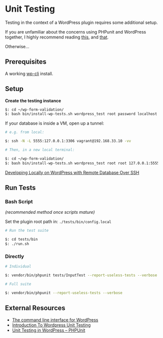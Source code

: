 # Unit Testing

Testing in the context of a WordPress plugin requires some additional setup.

If you are unfamiliar about the concerns using PHPunit and WordPress together, I highly recommend reading [this](https://carlalexander.ca/introduction-wordpress-unit-testing/), and [that](https://neliosoftware.com/blog/introduction-to-unit-testing-in-wordpress-phpunit/).

Otherwise...
## Prerequisites

A working [wp-cli](http://wp-cli.org/#installing) install.

## Setup

**Create the testing instance**

```sh
$: cd ~/wp-form-validation/
$: bash bin/install-wp-tests.sh wordpress_test root password localhost latest
```

If your database is inside a VM, open up a tunnel:
```sh
# e.g. from local:

$: ssh -N -L 5555:127.0.0.1:3306 vagrant@192.168.33.10 -vv
```

```sh
# Then, in a new local terminal:

$: cd ~/wp-form-validation/
$: bash bin/install-wp-tests.sh wordpress_test root root 127.0.0.1:5555 latest true
```

[Developing Locally on WordPress with Remote Database Over SSH](https://technosailor.com/2013/03/15/tutorial-developing-locally-on-wordpress-with-remote-database-over-ssh/)


## Run Tests

### Bash Script
*(recommended method once scripts mature)*

Set the plugin root path in:
`./tests/bin/config.local`

```sh
# Run the test suite

$: cd tests/bin
$: ./run.sh
```

### Directly
```sh
# Individual

$: vendor/bin/phpunit tests/InputTest --report-useless-tests --verbose
```

```sh
# Full suite

$: vendor/bin/phpunit --report-useless-tests --verbose
```

## External Resources

* [The command line interface for WordPress](http://wp-cli.org/)
* [Introduction To Wordpress Unit Testing](https://carlalexander.ca/introduction-wordpress-unit-testing/)
* [Unit Testing in WordPress – PHPUnit](https://neliosoftware.com/blog/introduction-to-unit-testing-in-wordpress-phpunit/)
